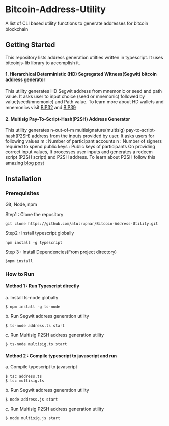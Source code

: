 # Bitcoin-Address-Utility
A list of CLI based utility functions to generate addresses for bitcoin blockchain

## Getting Started
This repository lists address generation utilties written in typescript. It uses bitcoinjs-lib library to accomplish it.

#### 1. Hierarchical Deterministic (HD) Segregated Witness(Segwit) bitcoin address generator

This utility generates HD Segwit address from mnemonic or seed and path value. It asks user to input choice (seed or mnemonic) followed by value(seed/mnemonic) and Path value. To learn more about HD wallets and mnemonics visit [BIP32](https://github.com/bitcoin/bips/blob/master/bip-0032.mediawiki) and [BIP39](https://github.com/bitcoin/bips/blob/master/bip-0039.mediawiki)

#### 2. Multisig Pay-To-Script-Hash(P2SH) Address Generator

This utility generates n-out-of-m multisignature(multisig) pay-to-script-hash(P2SH) address from the inputs provided by user. It asks users for following values
    m : Number of participant accounts
    n : Number of signers required to spend
    public keys : Public keys of participants
On providing correct input values, It processes user inputs and generates a redeem script (P2SH script) and P2SH address. To learn about P2SH follow this amazing [blog post](https://www.soroushjp.com/2014/12/20/bitcoin-multisig-the-hard-way-understanding-raw-multisignature-bitcoin-transactions/)

## Installation
### Prerequisites
Git, Node, npm

Step1 : Clone the repository

    git clone https://github.com/atulrupnar/Bitcoin-Address-Utility.git

Step2 : Install typescript globally

    npm install -g typescript

Step 3 : Install Dependencies(From project directory)

    $npm install

### How to Run

#### Method 1 : Run Typescript directly
a. Install ts-node globally

    $ npm install -g ts-node

b. Run Segwit address generation utility

    $ ts-node address.ts start

c. Run Multisig P2SH address generation utility

    $ ts-node multisig.ts start

#### Method 2 : Compile typescript to javascript and run
a. Compile typescript to javascript

    $ tsc address.ts
    $ tsc multisig.ts

b. Run Segwit address generation utility

    $ node address.js start

c. Run Multisig P2SH address generation utility

    $ node multisig.js start


